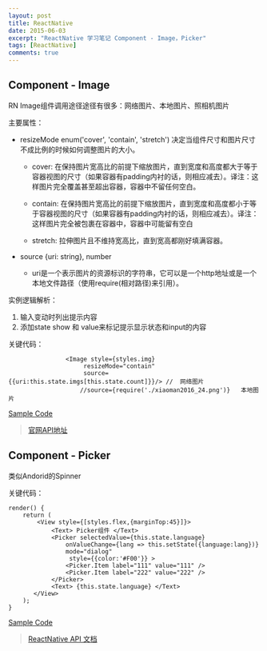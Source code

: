 ```yaml
---
layout: post
title: ReactNative
date: 2015-06-03
excerpt: "ReactNative 学习笔记 Component - Image，Picker"
tags: [ReactNative]
comments: true
---
```


## Component - Image

RN Image组件调用途径途径有很多：网络图片、本地图片、照相机图片

主要属性：

- resizeMode enum('cover', 'contain', 'stretch') 决定当组件尺寸和图片尺寸不成比例的时候如何调整图片的大小。

    - cover: 在保持图片宽高比的前提下缩放图片，直到宽度和高度都大于等于容器视图的尺寸（如果容器有padding内衬的话，则相应减去）。译注：这样图片完全覆盖甚至超出容器，容器中不留任何空白。

    - contain: 在保持图片宽高比的前提下缩放图片，直到宽度和高度都小于等于容器视图的尺寸（如果容器有padding内衬的话，则相应减去）。译注：这样图片完全被包裹在容器中，容器中可能留有空白

    - stretch: 拉伸图片且不维持宽高比，直到宽高都刚好填满容器。

- source {uri: string}, number 

    - uri是一个表示图片的资源标识的字符串，它可以是一个http地址或是一个本地文件路径（使用require(相对路径)来引用）。


实例逻辑解析：

1. 输入变动时列出提示内容
2. 添加state show 和 value来标记提示显示状态和input的内容

关键代码：

                    <Image style={styles.img}
                         resizeMode="contain"
                         source={{uri:this.state.imgs[this.state.count]}}/> //  网络图片
                        //source={require('./xiaoman2016_24.png')}   本地图片
    

[Sample Code](https://github.com/vivianking6855/ReactNativeProject/blob/rncomponent/TwoReactNative/app/ImageLesson.js)

> [官网API地址](http://reactnative.cn/docs/0.26/textinput.html#content)



## Component - Picker

类似Andorid的Spinner

关键代码：

    render() {
        return (
            <View style={[styles.flex,{marginTop:45}]}>
                <Text> Picker组件 </Text>
                <Picker selectedValue={this.state.language}
                    onValueChange={lang => this.setState({language:lang})}
                    mode="dialog"
                     style={{color:'#F00'}} >
                    <Picker.Item label="111" value="111" />
                    <Picker.Item label="222" value="222" />
                </Picker>
                <Text> {this.state.language} </Text>
           </View>
        );
    }

[Sample Code](https://github.com/vivianking6855/ReactNativeProject/blob/rncomponent/TwoReactNative/app/PickerLesson.js)


> [ReactNative API 文档](http://reactnative.cn/docs/0.26/getting-started.html)
